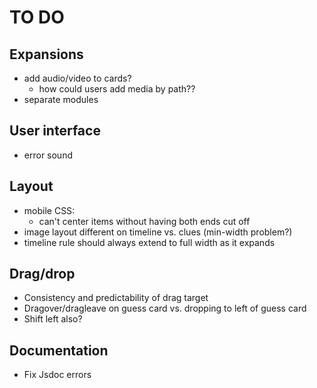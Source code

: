# TO DO

## Expansions
- add audio/video to cards?
    - how could users add media by path??
- separate modules

## User interface
- error sound

## Layout
- mobile CSS: 
    - can't center items without having both ends cut off
- image layout different on timeline vs. clues (min-width problem?)
- timeline rule should always extend to full width as it expands

## Drag/drop
- Consistency and predictability of drag target
- Dragover/dragleave on guess card vs. dropping to left of guess card
- Shift left also?

## Documentation
- Fix Jsdoc errors
